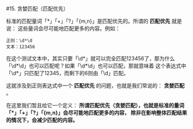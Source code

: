#15. 贪婪匹配（匹配优先）

  标准的匹配量词「*」「+」「?」「{m,n}」是匹配优先的。所谓的 __匹配优先__ 就是说： 这些量词会尽可能地匹配更多的内容。例如：
  
```
正则：\d*\d
文本：123456
```

  在这个测试文本中，其实只要「\d*」就可以完全匹配123456了，那为什么「\d*\d」也可以匹配呢？如果「\d*\d」也可以匹配，那就意味着
这个表达式中「\d*」只匹配了12345，而剩下的6则由「\d」匹配。

  这就涉及到正则表达式中一个 __匹配优先__ 的问题，也就是我们常说的： __贪婪匹配__ 。
  
  在这里我们暂且给它一个定义： __所谓匹配优先（贪婪匹配），也就是标准的量词「*」「+」「?」「{m,n}」会尽可能地匹配更多的内容，
除非在影响整体匹配结果的情况下，会减少匹配的内容。__ 

